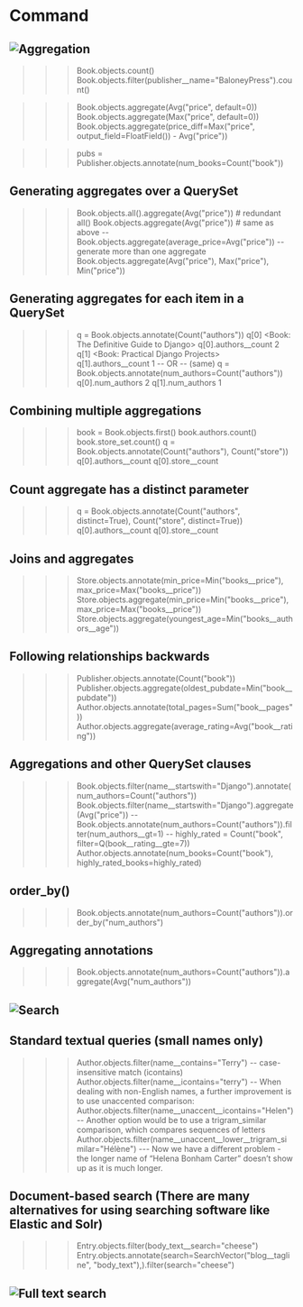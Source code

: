 # Command

## ![Aggregation](https://docs.djangoproject.com/en/5.1/topics/db/aggregation/)

>>> Book.objects.count()
>>> Book.objects.filter(publisher__name="BaloneyPress").count()

>>> Book.objects.aggregate(Avg("price", default=0))
>>> Book.objects.aggregate(Max("price", default=0))
>>> Book.objects.aggregate(price_diff=Max("price", output_field=FloatField()) - Avg("price"))

>>> pubs = Publisher.objects.annotate(num_books=Count("book"))

## Generating aggregates over a QuerySet
>>>
>>> Book.objects.all().aggregate(Avg("price")) # redundant all()
>>> Book.objects.aggregate(Avg("price")) # same as above
--
>>> Book.objects.aggregate(average_price=Avg("price"))
-- generate more than one aggregate
>>> Book.objects.aggregate(Avg("price"), Max("price"), Min("price"))

## Generating aggregates for each item in a QuerySet
>>>
>>> q = Book.objects.annotate(Count("authors"))
>>> q[0]
<Book: The Definitive Guide to Django>
>>> q[0].authors__count
2
>>> q[1]
<Book: Practical Django Projects>
>>> q[1].authors__count
1
-- OR -- (same)
>>> q = Book.objects.annotate(num_authors=Count("authors"))
>>> q[0].num_authors
2
>>> q[1].num_authors
1

## Combining multiple aggregations
>>>
>>> book = Book.objects.first()
>>> book.authors.count()
>>> book.store_set.count()
>>> q = Book.objects.annotate(Count("authors"), Count("store"))
>>> q[0].authors__count
>>> q[0].store__count

##  Count aggregate has a distinct parameter
>>>
>>> q = Book.objects.annotate(Count("authors", distinct=True), Count("store", distinct=True))
>>> q[0].authors__count
>>> q[0].store__count

## Joins and aggregates
>>>
>>> Store.objects.annotate(min_price=Min("books__price"), max_price=Max("books__price"))
>>> Store.objects.aggregate(min_price=Min("books__price"), max_price=Max("books__price"))
>>> Store.objects.aggregate(youngest_age=Min("books__authors__age"))

## Following relationships backwards
>>>
>>> Publisher.objects.annotate(Count("book"))
>>> Publisher.objects.aggregate(oldest_pubdate=Min("book__pubdate"))
>>> Author.objects.annotate(total_pages=Sum("book__pages"))
>>> Author.objects.aggregate(average_rating=Avg("book__rating"))

## Aggregations and other QuerySet clauses
>>>
>>> Book.objects.filter(name__startswith="Django").annotate(num_authors=Count("authors"))
>>> Book.objects.filter(name__startswith="Django").aggregate(Avg("price"))
--
>>> Book.objects.annotate(num_authors=Count("authors")).filter(num_authors__gt=1)
--
>>> highly_rated = Count("book", filter=Q(book__rating__gte=7))
>>> Author.objects.annotate(num_books=Count("book"), highly_rated_books=highly_rated)

## order_by()
>>>
>>> Book.objects.annotate(num_authors=Count("authors")).order_by("num_authors")

## Aggregating annotations
>>>
>>> Book.objects.annotate(num_authors=Count("authors")).aggregate(Avg("num_authors"))



## ![Search](https://docs.djangoproject.com/en/5.1/topics/db/search/)

## Standard textual queries (small names only)
>>>
>>> Author.objects.filter(name__contains="Terry")
-- case-insensitive match (icontains)
>>> Author.objects.filter(name__icontains="terry")
-- When dealing with non-English names, a further improvement is to use unaccented comparison:
>>> Author.objects.filter(name__unaccent__icontains="Helen")
-- Another option would be to use a trigram_similar comparison, which compares sequences of letters
>>> Author.objects.filter(name__unaccent__lower__trigram_similar="Hélène")
--- Now we have a different problem - the longer name of “Helena Bonham Carter” doesn’t show up as it is much longer.

## Document-based search (There are many alternatives for using searching software like Elastic and Solr)
>>>
>>> Entry.objects.filter(body_text__search="cheese")
>>> Entry.objects.annotate(search=SearchVector("blog__tagline", "body_text"),).filter(search="cheese")


## ![Full text search](https://docs.djangoproject.com/en/5.1/ref/contrib/postgres/search/)